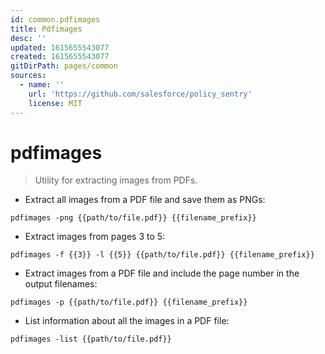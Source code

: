 ```yaml
---
id: common.pdfimages
title: Pdfimages
desc: ''
updated: 1615655543077
created: 1615655543077
gitDirPath: pages/common
sources:
  - name: ''
    url: 'https://github.com/salesforce/policy_sentry'
    license: MIT
---
```

# pdfimages

> Utility for extracting images from PDFs.

- Extract all images from a PDF file and save them as PNGs:

`pdfimages -png {{path/to/file.pdf}} {{filename_prefix}}`

- Extract images from pages 3 to 5:

`pdfimages -f {{3}} -l {{5}} {{path/to/file.pdf}} {{filename_prefix}}`

- Extract images from a PDF file and include the page number in the output filenames:

`pdfimages -p {{path/to/file.pdf}} {{filename_prefix}}`

- List information about all the images in a PDF file:

`pdfimages -list {{path/to/file.pdf}}`

